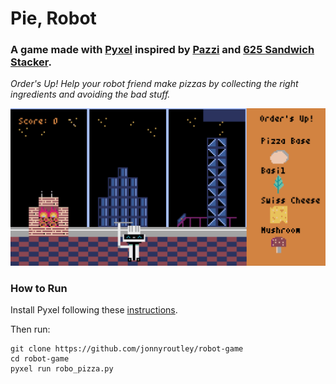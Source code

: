 # Pie, Robot
### A game made with [Pyxel](https://github.com/kitao/pyxel) inspired by [Pazzi](https://www.youtube.com/watch?v=fNpBDwYLi-Q) and [625 Sandwich Stacker](https://archive.org/details/flash_625-sandwich-stacker).

*Order's Up! Help your robot friend make pizzas by collecting the right ingredients and avoiding the bad stuff.*

<img src="https://github.com/jonnyroutley/robot-game/blob/main/imgs/Game.gif">


### How to Run
Install Pyxel following these [instructions](https://github.com/kitao/pyxel#how-to-install).

Then run:

```
git clone https://github.com/jonnyroutley/robot-game
cd robot-game
pyxel run robo_pizza.py
```